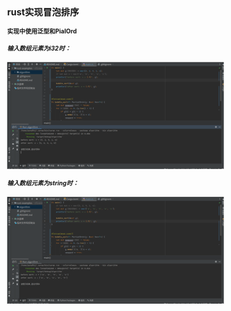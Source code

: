 ## rust实现冒泡排序
#### 实现中使用泛型和PialOrd
##### 输入数组元素为i32时：
![image](https://github.com/zhoudaozhuihou/rust-examples/blob/main/%E6%88%AA%E5%9B%BE%202022-12-07%2021-31-38.png)
##### 输入数组元素为string时：
![image](https://github.com/zhoudaozhuihou/rust-examples/blob/main/%E6%88%AA%E5%9B%BE%202022-12-07%2021-31-57.png)
